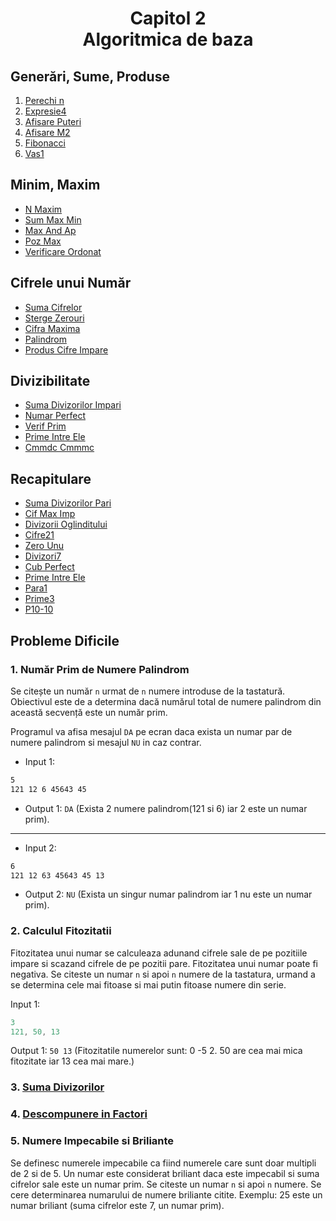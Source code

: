 <h1 align="center">Capitol 2<br>Algoritmica de baza</h1>

## Generări, Sume, Produse
1. [Perechi n](https://www.pbinfo.ro/probleme/4294/perechin)
2. [Expresie4](https://www.pbinfo.ro/probleme/336/expresie4)
3. [Afisare Puteri](https://www.pbinfo.ro/probleme/348/afisareputeri)
4. [Afisare M2](https://www.pbinfo.ro/probleme/3984/afisare-m2)
5. [Fibonacci](https://www.pbinfo.ro/probleme/255/fibonacci)
6. [Vas1](https://www.pbinfo.ro/probleme/3166/vas1)

## Minim, Maxim
- [N Maxim](https://www.pbinfo.ro/probleme/354/n-maxim)
- [Sum Max Min](https://www.pbinfo.ro/probleme/347/summaxmin)
- [Max And Ap](https://www.pbinfo.ro/probleme/346/maxandap)
- [Poz Max](https://www.pbinfo.ro/probleme/282/pozmax)
- [Verificare Ordonat](https://www.pbinfo.ro/probleme/500/verificareordonat)

## Cifrele unui Număr
- [Suma Cifrelor](https://www.pbinfo.ro/probleme/10/suma-cifrelor)
- [Sterge Zerouri](https://www.pbinfo.ro/probleme/3932/stergezerouri)
- [Cifra Maxima](https://www.pbinfo.ro/probleme/68/ciframaxima)
- [Palindrom](https://www.pbinfo.ro/probleme/88/palindrom)
- [Produs Cifre Impare](https://www.pbinfo.ro/probleme/65/produscifreimpare)

## Divizibilitate
- [Suma Divizorilor Impari](https://www.pbinfo.ro/probleme/387/suma-divizorilor-impari)
- [Numar Perfect](https://www.pbinfo.ro/probleme/64/numarperfect)
- [Verif Prim](https://www.pbinfo.ro/probleme/45/verifprim)
- [Prime Intre Ele](https://www.pbinfo.ro/probleme/60/primeintreele)
- [Cmmdc Cmmmc](https://www.pbinfo.ro/probleme/3268/cmmdc-cmmmc)

## Recapitulare
- [Suma Divizorilor Pari](https://www.pbinfo.ro/probleme/3270/suma-divizorilor-pari)
- [Cif Max Imp](https://www.pbinfo.ro/probleme/3667/cifmaximp)
- [Divizorii Oglinditului](https://www.pbinfo.ro/probleme/408/divizorii-oglinditului)
- [Cifre21](https://www.pbinfo.ro/probleme/4319/cifre21)
- [Zero Unu](https://www.pbinfo.ro/probleme/3933/zero-unu)
- [Divizori7](https://www.pbinfo.ro/probleme/4330/divizori7)
- [Cub Perfect](https://www.pbinfo.ro/probleme/2695/cub-perfect)
- [Prime Intre Ele](https://www.pbinfo.ro/probleme/60/primeintreele)
- [Para1](https://www.pbinfo.ro/probleme/4274/para1)
- [Prime3](https://www.pbinfo.ro/probleme/3351/prime3)
- [P10-10](https://www.pbinfo.ro/probleme/2222/p10-10)

## Probleme Dificile

### 1. Număr Prim de Numere Palindrom

Se citește un număr `n` urmat de `n` numere introduse de la tastatură. Obiectivul este de a determina dacă numărul total de numere palindrom din această secvență este un număr prim.

Programul va afisa mesajul `DA` pe ecran daca exista un numar par de numere palindrom si mesajul `NU` in caz contrar.
- Input 1:
```txt
5
121 12 6 45643 45
```
- Output 1:  `DA` (Exista 2 numere palindrom(121 si 6) iar 2 este un numar prim).
---
- Input 2:
```txt
6
121 12 63 45643 45 13
```
- Output 2:  `NU` (Exista un singur numar palindrom iar 1 nu este un numar prim).


### 2. Calculul Fitozitatii

Fitozitatea unui numar se calculeaza adunand cifrele sale de pe pozitiile impare si scazand cifrele de pe pozitii pare. Fitozitatea unui numar poate fi negativa. Se citeste un numar `n` si apoi `n` numere de la tastatura, urmand a se determina cele mai fitoase si mai putin fitoase numere din serie.

Input 1:
```cpp
3
121, 50, 13
```

Output 1: `50 13` (Fitozitatile numerelor sunt: 0 -5 2. 50 are cea mai mica fitozitate iar 13 cea mai mare.)

### 3. [Suma Divizorilor](https://www.pbinfo.ro/probleme/4296/sumdiv)

### 4. [Descompunere in Factori](https://www.pbinfo.ro/probleme/1319/descompunere-factori)

### 5. Numere Impecabile si Briliante
Se definesc numerele impecabile ca fiind numerele care sunt doar multipli de 2 si de 5. Un numar este considerat briliant daca este impecabil si suma cifrelor sale este un numar prim. Se citeste un numar `n` si apoi `n` numere. Se cere determinarea numarului de numere briliante citite.
Exemplu: 25 este un numar briliant (suma cifrelor este 7, un numar prim).

